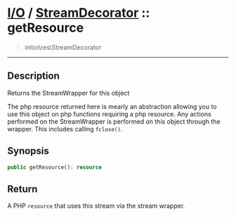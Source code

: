 # [I/O](io.md) / [StreamDecorator](io-StreamDecorator.md) :: getResource
 > im\io\res\StreamDecorator
____

## Description
Returns the StreamWrapper for this object

The php resource returned here is mearly an abstraction
allowing you to use this object on php functions requiring
a php resource. Any actions performed on the StreamWrapper
is performed on this object through the wrapper.
This includes calling `fclose()`.

## Synopsis
```php
public getResource(): resource
```

## Return
A PHP `resource` that uses this stream via the stream wrapper.
